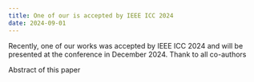 ```yaml
---
title: One of our is accepted by IEEE ICC 2024
date: 2024-09-01
---
```


Recently, one of our works was accepted by IEEE ICC 2024 and will be presented at the conference in December 2024. Thank to all co-authors


<!--more-->

Abstract of this paper